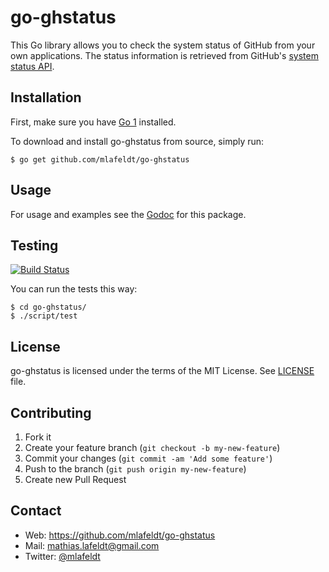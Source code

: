 go-ghstatus
===========

This Go library allows you to check the system status of GitHub from your own
applications. The status information is retrieved from GitHub's [system status
API].


Installation
------------

First, make sure you have [Go 1] installed.

To download and install go-ghstatus from source, simply run:

    $ go get github.com/mlafeldt/go-ghstatus


Usage
-----

For usage and examples see the [Godoc] for this package.


Testing
-------

[![Build Status](https://travis-ci.org/mlafeldt/go-ghstatus.svg?branch=master)](https://travis-ci.org/mlafeldt/go-ghstatus)

You can run the tests this way:

    $ cd go-ghstatus/
    $ ./script/test


License
-------

go-ghstatus is licensed under the terms of the MIT License. See [LICENSE] file.


Contributing
------------

1. Fork it
2. Create your feature branch (`git checkout -b my-new-feature`)
3. Commit your changes (`git commit -am 'Add some feature'`)
4. Push to the branch (`git push origin my-new-feature`)
5. Create new Pull Request


Contact
-------

* Web: <https://github.com/mlafeldt/go-ghstatus>
* Mail: <mathias.lafeldt@gmail.com>
* Twitter: [@mlafeldt](https://twitter.com/mlafeldt)


[Go 1]: http://golang.org/doc/install
[Godoc]: http://godoc.org/github.com/mlafeldt/go-ghstatus
[LICENSE]: https://github.com/mlafeldt/go-ghstatus/blob/master/LICENSE
[system status API]: https://status.github.com/api
[testify]: https://github.com/stretchr/testify
